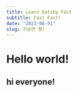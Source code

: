 ```yaml
---
title: Learn Gatsby Fast
subtitle: Fast Fast!
date: "2023-08-01"
slug: 지승연 짱!
---
```


# Hello world!

## hi everyone!
